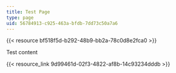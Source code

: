 ```yaml
---
title: Test Page
type: page
uid: 56784913-c925-463a-bfdb-7dd73c50a7a6
---
```

{{< resource bf518f5d-b292-48b9-bb2a-78c0d8e2fca0 >}}

Test content

{{< resource_link 9d99461d-02f3-4822-af8b-14c93234dddb >}}